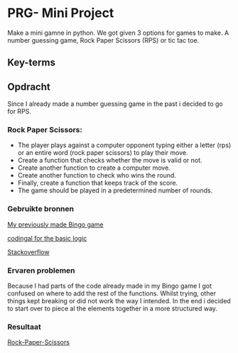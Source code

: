 # PRG- Mini Project

Make a mini gamne in python. We got given 3 options for games to make. A number guessing game, Rock Paper Scissors (RPS) or tic tac toe.

## Key-terms



## Opdracht

Since I already made a number guessing game in the past i decided to go for RPS. 

### Rock Paper Scissors:
- The player plays against a computer opponent typing either a letter (rps) or an entire word (rock paper scissors) to play their move.
- Create a function that checks whether the move is valid or not.
- Create another function to create a computer move.
- Create another function to check who wins the round.
- Finally, create a function that keeps track of the score.
- The game should be played in a predetermined number of rounds.




### Gebruikte bronnen

[My previously made Bingo game](https://replit.com/@Zwepster/BINGO-10)

[codingal for the basic logic](https://www.codingal.com/coding-for-kids/blog/rock-paper-scissors-game-in-python/#2)

[Stackoverflow](https://stackoverflow.com/questions/70526591/rock-paper-scissors-python-while-loop)

### Ervaren problemen
Because I had parts of the code already made in my Bingo game I got confused on where to add the rest of the functions. Whilst trying, other things kept breaking or did not work the way I intended. In the end i decided to start over to piece al the elements together in a more structured way.

### Resultaat

[Rock-Paper-Scissors](Rock-Paper-Scissors.py)
